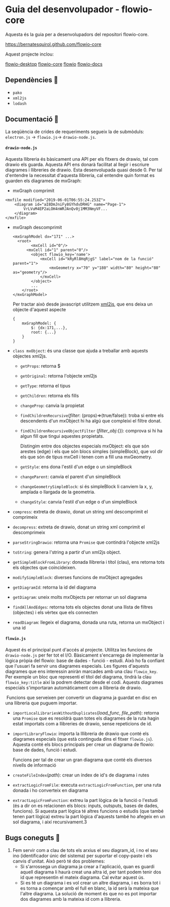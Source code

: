 # Guia del desenvolupador - flowio-core

Aquesta és la guia per a desenvolupadors del repositori flowio-core. 

https://bernatesquirol.github.com/flowio-core

Aquest projecte inclou:

[flowio-desktop](https://github.com/bernatesquirol/flowio-desktop) [flowio-core](https://github.com/bernatesquirol/flowio-core) [flowio](https://github.com/bernatesquirol/flowio) [flowio-docs](https://github.com/bernatesquirol/flowio-docs/) 

## Dependències 🚩

- `pako`
- `xml2js`
- `lodash`

## Documentació 📖

La seqüència de crides de requeriments segueix la de submòduls: `electron.js` $\rightarrow$ `flowio.js`$\rightarrow$ `drawio-node.js`. 

#### `drawio-node.js` 

Aquesta llibreria és bàsicament una API per els fitxers de drawio, tal com drawio els guarda. Aquesta API ens donarà facilitat al llegir i escriure diagrames i llibreries de drawio. Esta desenvolupada quasi desde 0. Per tal d'entendre la necessitat d'aquesta llibreria, cal entendre quin format es guarden els diagrames de mxGraph:

- mxGraph comprimit

```{xml}
<mxfile modified="2019-06-01T06:55:24.253Z">
    <diagram id="aI8DmJniFy8GYhdvDRHG" name="Page-1">
        VrLVuM4EP2aLOH4nWRJAnQv0j1MM3NmyVF...
    </diagram>
</mxfile>    
```

- mxGraph descomprimit

  ```{xml
  <mxGraphModel dx="171" ...>
  	<root>
          <mxCell id="0"/>
  		<mxCell id="1" parent="0"/>
          <object flowio_key='name'>
              <mxCell id="kRyRl8HqRjgS" label="nom de la funció" parent="1">
                  <mxGeometry x="70" y="180" width="80" height="80" as="geometry"/>
              </mxCell>
          </object>
          ...
      </root>
  </mxGraphModel>
  ```

  Per tractar això desde javascript utilitzem [xml2js](https://www.npmjs.com/package/xml2js), que ens deixa un objecte d'aquest aspecte 

  ```{json}
  {
      mxGraphModel: {
          $: {dx:171,...},
          root: {...}
      }
  }
  ```

- `class mxObject`: és una classe que ajuda a treballar amb aquests objectes xml2js. 

  - `getProps`: retorna $

  - `getOriginal`: retorna l'objecte xml2js

  - `getType`: retorna el tipus

  - `getChildren`: retorna els fills

  - `changeProp`: canvia la propietat

  - `findChildrenRecursive`(*filter*: (props)=>(true/false)): troba si entre els descendents d'un mxObject hi ha algú que compleixi el filtre donat.

  - `findChildrenRecursiveObjectFilter` (*filter_obj*:{}): comprova si hi ha algun fill que tingui aquestes propietats.

    Distingim entre dos objectes especials mxObject: els que són arestes (edge) i els que són blocs simples (simpleBlock), que vol dir els que són de tipus mxCell i tenen com a fill una mxGeometry.

  - `getStyle`: ens dona l'estil d'un edge o un simpleBlock

  - `changeParent`: canvia el parent d'un simpleBlock

  - `changeGeometrySimpleBlock`: si és simpleBlock li canviem la x, y, amplada o llargada de la geometria.

  - `changeStyle`: canvia l'estil d'un edge o d'un simpleBlock

- `compress`: extreta de drawio, donat un string xml descomprimit el comprimeix

- `decompress`: extreta de drawio, donat un string xml comprimit el descomprimeix

- `parseStringDrawio`: retorna una `Promise` que contindrà l'objecte xml2js

- `toString`: genera l'string a partir d'un xml2js object.

- `getSimpleBlockFromLibrary`: donada llibreria i títol (clau), ens retorna tots els objectes que coincideixen.

- `modifySimpleBlock`: diverses funcions de mxObject agregades

- `getDiagramId`: retorna la id del diagrama

- `getDiagram`: uneix molts mxObjects per retornar un sol diagrama

- `findAllAndEdges`: retorna tots els objectes donat una llista de filtres (objectes) i els vèrtex que els connecten

- `readDiagram`: llegeix el diagrama, donada una ruta, retorna un mxObject i una id

#### `flowio.js`

Aquest és el principal punt d'accés al projecte. Utilitza les funcions de `drawio-node.js` per fer tot el I/O. Bàsicament s'encarrega de implementar la lògica pròpia del flowio: base de dades - funció - estudi. Això ho fa confiant que l'usuari fa servir uns diagrames especials. Les figures d'aquests diagrames que ens interessin aniràn marcades amb una clau `flowio_key`. Per exemple un bloc que representi el títol del diagrama, tindrà la clau `flowio_key:title` així la podrem detectar desde el codi. Aquests diagrames especials s'importaran automàticament com a llibreria de drawio. 

​	Funcions que serveixen per convertir un diagrama ja guardat en disc en una llibreria que puguem importar.

- `importLocalLibrariesWithoutDuplicates`(*load_func*, *file_path*): retorna una `Promise` que es resoldrà quan totes els diagrames de la ruta hagin estat importats com a llibreries de drawio, sense repeticions de id.

- `importLibraryFlowio`: importa la lllibreria de drawio que conté els diagrames especials (que està continguda dins el fitxer `flowio.js`). Aquesta conté els blocs principals per crear un diagrama de flowio: base de dades, funció i estudi. 

  Funcions per tal de crear un gran diagrama que conté els diversos nivells de informació

- `createFileIndex`(*path*): crear un índex de id's de diagrama i rutes

- `extractLogicFromFile`: executa `extractLogicFromFunction`, per una ruta donada i ho converteix en diagrama

- `extractLogicFromFunction`: extreu la part lògica de la funció o l'estudi (és a dir on es relacionen els blocs: inputs, outsputs, bases de dades, funcions). Si aquesta part lògica té altres funcions o estudis (que també tenen part lògica) extreu la part lògica d'aquests també ho afegeix en un sol diagrama, i així recursivament.3

## Bugs coneguts 🐛

1. Fem servir com a clau de tots els arxius el seu diagram_id, i no el seu ino (identificador únic del sistema) per suportar el copy-paste i els canvis d'unitat. Això però té dos problemes:
   - Si s'arrossega un diagrama ja crear a l'aplicació, quan es guardi aquell diagrama li haurà creat una altra id, per tant podem tenir dos id que representin el mateix diagrama. Cal evitar aquest ús.
   - Si es té un diagrama i es vol crear un altre diagrama, i es borra tot i es torna a començar amb el full en blanc, la id serà la mateixa que l'altre diagrama. La solució de moment és que no es pot importar dos diagrames amb la mateixa id com a llibreria.

